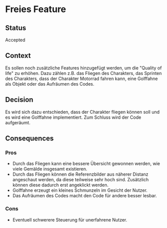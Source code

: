 # Freies Feature

## Status

Accepted

## Context

Es sollen noch zusätzliche Features hinzugefügt werden, um die "Quality of life" zu erhöhen. Dazu zählen z.B. das Fliegen des Charakters, das Sprinten des Charakters, dass der Charakter Motorrad fahren kann, eine Golffahne als Objekt oder das Aufräumen des Codes.

## Decision

Es wird sich dazu entschieden, dass der Charakter fliegen können soll und es wird eine Golffahne implementiert. Zum Schluss wird der Code aufgeräumt.

## Consequences
### Pros 
* Durch das Fliegen kann eine bessere Übersicht gewonnen werden, wie viele Gemälde insgesamt existieren.
* Durch das Fliegen können die Referenzbilder aus näherer Distanz angeschaut werden, da diese teilweise sehr hoch sind. Zusätzlich können diese dadurch erst angeklickt werden.
* Golffahne erzeugt ein kleines Schmunzeln im Gesicht der Nutzer.
* Das Aufräumen des Codes macht den Code für andere besser lesbar.
### Cons
* Eventuell schwerere Steuerung für unerfahrene Nutzer.
